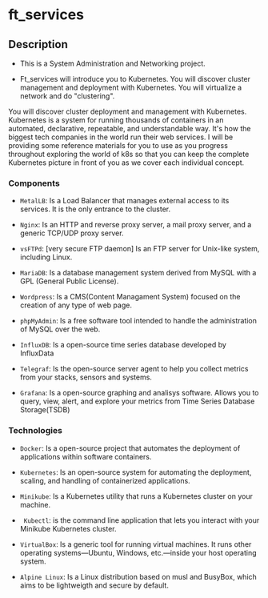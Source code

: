 # ft_services

## Description
* This is a System Administration and Networking project.

* Ft_services will introduce you to Kubernetes. You will discover cluster management and deployment with Kubernetes. You will virtualize a network and do "clustering".

You will discover cluster deployment and management with Kubernetes. Kubernetes is a system for running thousands of containers in an automated, declarative, repeatable, and understandable way. It's how the biggest tech companies in the world run their web services.
I will be providing some reference materials for you to use as you progress throughout exploring the world of k8s so that you can keep the complete Kubernetes picture in front of you as we cover each individual concept.

### Components

- ```MetalLB```: Is a Load Balancer that manages external access to its services. It is the only entrance to the cluster.

- ```Nginx```: Is an HTTP and reverse proxy server, a mail proxy server, and a generic TCP/UDP proxy server.

- ```vsFTPd```: [very secure FTP daemon] Is an FTP server for Unix-like system, including Linux.

- ```MariaDB```: Is a database management system derived from MySQL with a GPL (General Public License).

- ```Wordpress```: Is a CMS(Content Managament System) focused on the creation of any type of web page.

- ```phpMyAdmin```: Is a free software tool intended to handle the administration of MySQL over the web.

- ```InfluxDB```: Is a open-source time series database developed by InfluxData

- ```Telegraf```: Is the open-source server agent to help you collect metrics from your stacks, sensors and systems.

- ```Grafana```: Is a open-source graphing and analisys software. Allows you to query, view, alert, and explore your metrics from Time Series Database Storage(TSDB)

### Technologies

- ```Docker```: Is a open-source project that automates the deployment of applications within software containers.

- ```Kubernetes```: Is an open-source system for automating the deployment, scaling, and handling of containerized applications.

- ```Minikube```: Is a Kubernetes utility that runs a Kubernetes cluster on your machine.

- ``` Kubectl```: is the command line application that lets you interact with your Minikube Kubernetes cluster.

- ```VirtualBox```: Is a generic tool for running virtual machines. It runs other operating systems—Ubuntu, Windows, etc.—inside your host operating system.

- ```Alpine Linux```: Is a Linux distribution based on musl and BusyBox, which aims to be lightweigth and secure by default.


